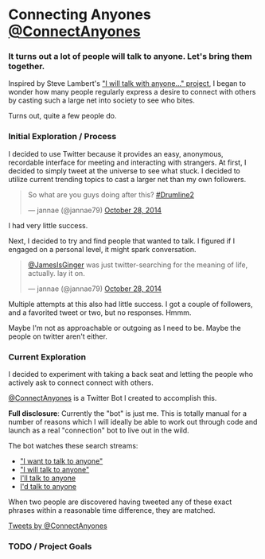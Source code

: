 # Connecting Anyones [@ConnectAnyones](https://twitter.com/ConnectAnyones)

### It turns out a lot of people will talk to anyone. Let's bring them together.

Inspired by Steve Lambert's ["I will talk with anyone..." project](http://visitsteve.com/made/talkwithanyone/), I began to wonder how many people regularly express a desire to connect with others by casting such a large net into society to see who bites.

Turns out, quite a few people do.

### Initial Exploration / Process

I decided to use Twitter because it provides an easy, anonymous, recordable interface for meeting and interacting with strangers. At first, I decided to simply tweet at the universe to see what stuck. I decided to utilize current trending topics to cast a larger net than my own followers. 

<blockquote class="twitter-tweet" lang="en"><p>So what are you guys doing after this? <a href="https://twitter.com/hashtag/Drumline2?src=hash">#Drumline2</a></p>&mdash; jannae (@jannae79) <a href="https://twitter.com/jannae79/status/526931572608729090">October 28, 2014</a></blockquote>
<script async src="//platform.twitter.com/widgets.js" charset="utf-8"></script>

I had very little success.

Next, I decided to try and find people that wanted to talk. I figured if I engaged on a personal level, it might spark conversation.

<blockquote class="twitter-tweet" lang="en"><p><a href="https://twitter.com/JamesIsGinger">@JamesIsGinger</a> was just twitter-searching for the meaning of life, actually. lay it on.</p>&mdash; jannae (@jannae79) <a href="https://twitter.com/jannae79/status/526940926711988224">October 28, 2014</a></blockquote>
<script async src="//platform.twitter.com/widgets.js" charset="utf-8"></script>

Multiple attempts at this also had little success. I got a couple of followers, and a favorited tweet or two, but no responses. Hmmm.

Maybe I'm not as approachable or outgoing as I need to be. Maybe the people on twitter aren't either. 

### Current Exploration

I decided to experiment with taking a back seat and letting the people who actively ask to connect connect with others.

[@ConnectAnyones](https://twitter.com/ConnectAnyones) is a Twitter Bot I created to accomplish this.

**Full disclosure**: Currently the "bot" is just me. This is totally manual for a number of reasons which I will ideally be able to work out through code and launch as a real "connection" bot to live out in the wild.

The bot watches these search streams:

* ["I want to talk to anyone"](https://twitter.com/search?f=realtime&q=%22I%20want%20to%20talk%20to%20anyone%22&src=typd)
* ["I will talk to anyone"](https://twitter.com/search?f=realtime&q=%22I%20will%20talk%20to%20anyone%22&src=typd)
* [I'll talk to anyone](https://twitter.com/search?f=realtime&q=%22I%27ll%20talk%20to%20anyone%22&src=typd)
* [I'd talk to anyone](https://twitter.com/search?f=realtime&q=%22I%27d%20talk%20to%20anyone%22&src=typd)

When two people are discovered having tweeted any of these exact phrases within a reasonable time difference, they are matched. 

<a class="twitter-timeline" height="250" data-dnt="true" href="https://twitter.com/ConnectAnyones" data-widget-id="527515646674743296">Tweets by @ConnectAnyones</a> <script>!function(d,s,id){var js,fjs=d.getElementsByTagName(s)[0],p=/^http:/.test(d.location)?'http':'https';if(!d.getElementById(id)){js=d.createElement(s);js.id=id;js.src=p+"://platform.twitter.com/widgets.js";fjs.parentNode.insertBefore(js,fjs);}}(document,"script","twitter-wjs");</script>


### TODO / Project Goals